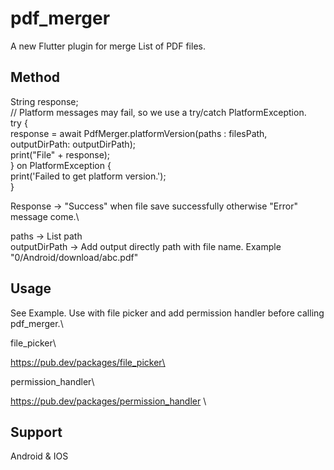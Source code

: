 # pdf_merger

A new Flutter plugin for merge List of PDF files.


## Method

  String response;\
    // Platform messages may fail, so we use a try/catch PlatformException.\
    try {\
      response = await PdfMerger.platformVersion(paths : filesPath, outputDirPath: outputDirPath);\
      print("File" + response);\
    } on PlatformException {\
      print('Failed to get platform version.');\
    }
    
Response -> "Success" when file save successfully otherwise "Error" message come.\

paths -> List<String> path\
outputDirPath -> Add output directly path with file name. Example "0/Android/download/abc.pdf"
    

## Usage

See Example. Use with file picker and add permission handler before calling pdf_merger.\

file_picker\

https://pub.dev/packages/file_picker\

permission_handler\

https://pub.dev/packages/permission_handler \


## Support

Android & IOS


